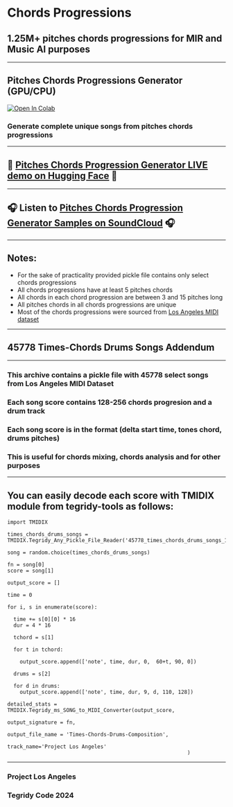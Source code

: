 # Chords Progressions
## 1.25M+ pitches chords progressions for MIR and Music AI purposes

***

## Pitches Chords Progressions Generator (GPU/CPU)

[![Open In Colab][colab-badge]][colab-notebook1]

[colab-notebook1]: <https://colab.research.google.com/github/asigalov61/Tegridy-MIDI-Dataset/blob/master/Chords-Progressions/Pitches_Chords_Progressions_Generator.ipynb>
[colab-badge]: <https://colab.research.google.com/assets/colab-badge.svg>

### Generate complete unique songs from pitches chords progressions

***

## 🤗 [Pitches Chords Progression Generator LIVE demo on Hugging Face](https://huggingface.co/spaces/asigalov61/Chords-Progressions-Generator) 🤗

***

## 🎧 Listen to [Pitches Chords Progression Generator Samples on SoundCloud](https://soundcloud.com/aleksandr-sigalov-61/sets/pitches-chords-progressions) 🎧

***

## Notes:

* For the sake of practicality provided pickle file contains only select chords progressions
* All chords progressions have at least 5 pitches chords
* All chords in each chord progression are between 3 and 15 pitches long
* All pitches chords in all chords progressions are unique
* Most of the chords progressions were sourced from [Los Angeles MIDI dataset](https://github.com/asigalov61/Los-Angeles-MIDI-Dataset)

***

## 45778 Times-Chords Drums Songs Addendum

***

### This archive contains a pickle file with 45778 select songs from Los Angeles MIDI Dataset
### Each song score contains 128-256 chords progresion and a drum track
### Each song score is in the format (delta start time, tones chord, drums pitches)
### This is useful for chords mixing, chords analysis and for other purposes

***

## You can easily decode each score with TMIDIX module from tegridy-tools as follows:

```
import TMIDIX

times_chords_drums_songs = TMIDIX.Tegridy_Any_Pickle_File_Reader('45778_times_chords_drums_songs_128_256')

song = random.choice(times_chords_drums_songs)

fn = song[0]
score = song[1]

output_score = []

time = 0

for i, s in enumerate(score):

  time += s[0][0] * 16
  dur = 4 * 16

  tchord = s[1]

  for t in tchord:

    output_score.append(['note', time, dur, 0,  60+t, 90, 0])

  drums = s[2]

  for d in drums:
    output_score.append(['note', time, dur, 9, d, 110, 128])

detailed_stats = TMIDIX.Tegridy_ms_SONG_to_MIDI_Converter(output_score,
                                                          output_signature = fn,
                                                          output_file_name = 'Times-Chords-Drums-Composition',
                                                          track_name='Project Los Angeles'
                                                          )
```

***

### Project Los Angeles
### Tegridy Code 2024
